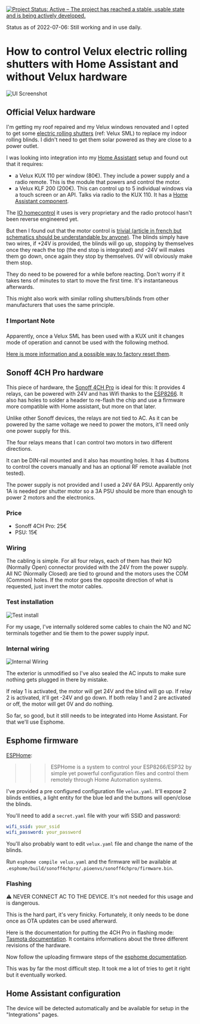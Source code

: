 [![Project Status: Active – The project has reached a stable, usable state and is being actively developed.](https://www.repostatus.org/badges/latest/active.svg)](https://www.repostatus.org/#active)

Status as of 2022-07-06: Still working and in use daily.

# How to control Velux electric rolling shutters with Home Assistant and without Velux hardware

![UI Screenshot](homeassistant_ui.png)

## Official Velux hardware

I'm getting my roof repaired and my Velux windows renovated and I opted to get some [electric rolling shutters](https://www.velux.co.uk/products/blinds-and-shutters/roller-shutters) (ref: Velux SML) to replace my indoor rolling blinds. I didn't need to get them solar powered as they are close to a power outlet.

I was looking into integration into my [Home Assistant](https://home-assistant.io) setup and found out that it requires:

 * a Velux KUX 110 per window (80€). They include a power supply and a radio remote. This is the module that powers and control the motor.
 * a Velux KLF 200 (200€). This can control up to 5 individual windows via a touch screen or an API. Talks via radio to the KUX 110. It has a [Home Assistant component](https://home-assistant.io/components/velux/).

The [IO homecontrol](protocol) it uses is very proprietary and the radio protocol hasn't been reverse engineered yet.

But then I found out that the motor control is [trivial (article in french but schematics should be understandable by anyone)](http://www.planete-domotique.com/blog/2013/08/29/comment-piloter-ses-volets-roulants-velux/). The blinds simply have two wires, if +24V is provided, the blinds will go up, stopping by themselves once they reach the top (the end stop is integrated) and -24V will makes them go down, once again they stop by themselves. 0V will obviously make them stop.

They do need to be powered for a while before reacting. Don't worry if it takes tens of minutes to start to move the first time. It's instantaneous afterwards.

This might also work with similar rolling shutters/blinds from other manufacturers that uses the same principle.

### ❗ Important Note

Apparently, once a Velux SML has been used with a KUX unit it changes mode of operation and cannot be used with the following method.

[Here is more information and a possible way to factory reset them](https://smarthome.exposed/controlling-velux-windows/).

## Sonoff 4CH Pro hardware

This piece of hardware, the [Sonoff 4CH Pro](http://sonoff.itead.cc/en/products/sonoff/sonoff-4ch-pro) is ideal for this: It provides 4 relays, can be powered with 24V and has Wifi thanks to the [ESP8266](https://en.wikipedia.org/wiki/ESP8266). It also has holes to solder a header to re-flash the chip and use a firmware more compatible with Home assistant, but more on that later.

Unlike other Sonoff devices, the relays are not tied to AC. As it can be powered by the same voltage we need to power the motors, it'll need only one power supply for this.

The four relays means that I can control two motors in two different directions.

It can be DIN-rail mounted and it also has mounting holes. It has 4 buttons to control the covers manually and has an optional RF remote available (not tested).

The power supply is not provided and I used a 24V 6A PSU. Apparently only 1A is needed per shutter motor so a 3A PSU should be more than enough to power 2 motors and the electronics.

### Price

  * Sonoff 4CH Pro: 25€
  * PSU: 15€

### Wiring

The cabling is simple. For all four relays, each of them has their NO (Normally Open) connector provided with the 24V from the power supply. All NC (Normally Closed) are tied to ground and the motors uses the COM (Common) holes. If the motor goes the opposite direction of what is requested, just invert the motor cables.

### Test installation 

![Test install](velux_test_install.jpg)

For my usage, I've internally soldered some cables to chain the NO and NC terminals together and tie them to the power supply input.

### Internal wiring

![Internal Wiring](internal_wiring.jpg)

The exterior is unmodified so I've also sealed the AC inputs to make sure nothing gets plugged in there by mistake.

If relay 1 is activated, the motor will get 24V and the blind will go up. If relay 2 is activated, it'll get -24V and go down. If both relay 1 and 2 are activated or off, the motor will get 0V and do nothing.

So far, so good, but it still needs to be integrated into Home Assistant. For that we'll use Esphome.

## Esphome firmware

[ESPHome](https://esphome.io):

>>> ESPHome is a system to control your ESP8266/ESP32 by simple yet powerful configuration files and control them remotely through Home Automation systems.

I've provided a pre configured configuration file `velux.yaml`. 
It'll expose 2 blinds entities, a light entity for the blue led and the buttons will open/close the blinds.

You'll need to add a `secret.yaml` file with your wifi SSID and password:

```yaml
wifi_ssid: your_ssid
wifi_password: your_password
```

You'll also probably want to edit `velux.yaml` file and change the name of the blinds.

Run `esphome compile velux.yaml` and the firmware will be available at `.esphome/build/sonoff4chpro/.pioenvs/sonoff4chpro/firmware.bin`.

### Flashing

⚠️  NEVER CONNECT AC TO THE DEVICE.
It's not needed for this usage and is dangerous.

This is the hard part, it's very finicky. Fortunately, it only needs to be done once as OTA updates can be used afterward.

Here is the documentation for putting the 4CH Pro in flashing mode: [Tasmota documentation](https://tasmota.github.io/docs/devices/Sonoff-4CH-Pro/#sonoff-4ch-pro-r3). It contains informations about the three different revisions of the hardware.

Now follow the uploading firmware steps of the [esphome documentation](https://esphome.io/devices/sonoff_4ch.html#step-4-uploading-firmware).

This was by far the most difficult step. It took me a lot of tries to get it right but it eventually worked.

## Home Assistant configuration

The device will be detected automatically and be available for setup in the "Integrations" pages.
